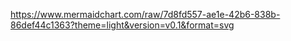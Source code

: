 https://www.mermaidchart.com/raw/7d8fd557-ae1e-42b6-838b-86def44c1363?theme=light&version=v0.1&format=svg
